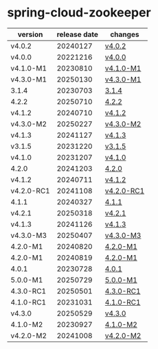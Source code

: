 # spring-cloud-zookeeper	


|version|release date|changes|
|---|---|---|
|v4.0.2|20240127|[v4.0.2](./v4.0.2-20240127.md)|
|v4.0.0|20221216|[v4.0.0](./v4.0.0-20221216.md)|
|v4.1.0-M1|20230810|[v4.1.0-M1](./v4.1.0-M1-20230810.md)|
|v4.3.0-M1|20250130|[v4.3.0-M1](./v4.3.0-M1-20250130.md)|
|3.1.4|20230703|[3.1.4](./3.1.4-20230703.md)|
|4.2.2|20250710|[4.2.2](./4.2.2-20250710.md)|
|v4.1.2|20240710|[v4.1.2](./v4.1.2-20240710.md)|
|v4.3.0-M2|20250227|[v4.3.0-M2](./v4.3.0-M2-20250227.md)|
|v4.1.3|20241127|[v4.1.3](./v4.1.3-20241127.md)|
|v3.1.5|20231220|[v3.1.5](./v3.1.5-20231220.md)|
|v4.1.0|20231207|[v4.1.0](./v4.1.0-20231207.md)|
|4.2.0|20241203|[4.2.0](./4.2.0-20241203.md)|
|v4.1.2|20240711|[v4.1.2](./v4.1.2-20240711.md)|
|v4.2.0-RC1|20241108|[v4.2.0-RC1](./v4.2.0-RC1-20241108.md)|
|4.1.1|20240327|[4.1.1](./4.1.1-20240327.md)|
|v4.2.1|20250318|[v4.2.1](./v4.2.1-20250318.md)|
|v4.1.3|20241126|[v4.1.3](./v4.1.3-20241126.md)|
|v4.3.0-M3|20250407|[v4.3.0-M3](./v4.3.0-M3-20250407.md)|
|4.2.0-M1|20240820|[4.2.0-M1](./4.2.0-M1-20240820.md)|
|4.2.0-M1|20240819|[4.2.0-M1](./4.2.0-M1-20240819.md)|
|4.0.1|20230728|[4.0.1](./4.0.1-20230728.md)|
|5.0.0-M1|20250729|[5.0.0-M1](./5.0.0-M1-20250729.md)|
|4.3.0-RC1|20250501|[4.3.0-RC1](./4.3.0-RC1-20250501.md)|
|4.1.0-RC1|20231031|[4.1.0-RC1](./4.1.0-RC1-20231031.md)|
|v4.3.0|20250529|[v4.3.0](./v4.3.0-20250529.md)|
|4.1.0-M2|20230927|[4.1.0-M2](./4.1.0-M2-20230927.md)|
|v4.2.0-M2|20241008|[v4.2.0-M2](./v4.2.0-M2-20241008.md)|
